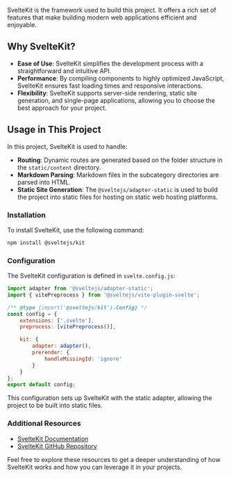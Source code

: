 SvelteKit is the framework used to build this project. It offers a rich set of features that make building modern web applications efficient and enjoyable.

## Why SvelteKit?

- **Ease of Use**: SvelteKit simplifies the development process with a straightforward and intuitive API.
- **Performance**: By compiling components to highly optimized JavaScript, SvelteKit ensures fast loading times and responsive interactions.
- **Flexibility**: SvelteKit supports server-side rendering, static site generation, and single-page applications, allowing you to choose the best approach for your project.

## Usage in This Project

In this project, SvelteKit is used to handle:

- **Routing**: Dynamic routes are generated based on the folder structure in the `static/content` directory.
- **Markdown Parsing**: Markdown files in the subcategory directories are parsed into HTML.
- **Static Site Generation**: The `@sveltejs/adapter-static` is used to build the project into static files for hosting on static web hosting platforms.

### Installation

To install SvelteKit, use the following command:

```bash
npm install @sveltejs/kit
```

### Configuration

The SvelteKit configuration is defined in `svelte.config.js`:

```js
import adapter from '@sveltejs/adapter-static';
import { vitePreprocess } from '@sveltejs/vite-plugin-svelte';

/** @type {import('@sveltejs/kit').Config} */
const config = {
	extensions: ['.svelte'],
	preprocess: [vitePreprocess()],

	kit: {
		adapter: adapter(),
		prerender: {
			handleMissingId: 'ignore'
		}
	}
};
export default config;
```

This configuration sets up SvelteKit with the static adapter, allowing the project to be built into static files.

### Additional Resources

- [SvelteKit Documentation](https://kit.svelte.dev/docs)
- [SvelteKit GitHub Repository](https://github.com/sveltejs/kit)

Feel free to explore these resources to get a deeper understanding of how SvelteKit works and how you can leverage it in your projects.
